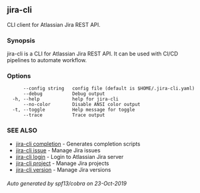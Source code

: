 ## jira-cli

CLI client for Atlassian Jira REST API.

### Synopsis


jira-cli is a CLI for Atlassian Jira REST API.
It can be used with CI/CD pipelines to automate workflow.

### Options

```
      --config string   config file (default is $HOME/.jira-cli.yaml)
      --debug           Debug output
  -h, --help            help for jira-cli
      --no-color        Disable ANSI color output
  -t, --toggle          Help message for toggle
      --trace           Trace output
```

### SEE ALSO

* [jira-cli completion](jira-cli_completion.md)	 - Generates completion scripts
* [jira-cli issue](jira-cli_issue.md)	 - Manage Jira issues
* [jira-cli login](jira-cli_login.md)	 - Login to Atlassian Jira server
* [jira-cli project](jira-cli_project.md)	 - Manage Jira projects
* [jira-cli version](jira-cli_version.md)	 - Manage Jira versions

###### Auto generated by spf13/cobra on 23-Oct-2019
